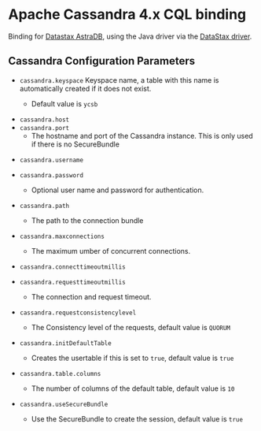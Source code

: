 <!--
Copyright (c) 2015 YCSB contributors. All rights reserved.

Licensed under the Apache License, Version 2.0 (the "License"); you
may not use this file except in compliance with the License. You
may obtain a copy of the License at

http://www.apache.org/licenses/LICENSE-2.0

Unless required by applicable law or agreed to in writing, software
distributed under the License is distributed on an "AS IS" BASIS,
WITHOUT WARRANTIES OR CONDITIONS OF ANY KIND, either express or
implied. See the License for the specific language governing
permissions and limitations under the License. See accompanying
LICENSE file.
-->

# Apache Cassandra 4.x CQL binding

Binding for [Datastax AstraDB](https://www.datastax.com/), using the Java driver
via the [DataStax
driver](https://docs.datastax.com/en/developer/java-driver/4.3/).

## Cassandra Configuration Parameters

- `cassandra.keyspace`
  Keyspace name, a table with this name is automatically created if it does not exist.

  - Default value is `ycsb`

* `cassandra.host`
* `cassandra.port`
  - The hostname and port of the Cassandra instance. This is only used if there is no SecureBundle 
  
- `cassandra.username`
- `cassandra.password`
  - Optional user name and password for authentication. 

- `cassandra.path`
  - The path to the connection bundle

* `cassandra.maxconnections`
  * The maximum umber of concurrent connections.
* `cassandra.connecttimeoutmillis`
* `cassandra.requesttimeoutmillis`
  * The connection and request timeout.

* `cassandra.requestconsistencylevel`
  - The Consistency level of the requests, default value is `QUORUM`

* `cassandra.initDefaultTable`
  - Creates the usertable if this is set to `true`, default value is `true`
* `cassandra.table.columns`
  - The number of columns of the default table, default value is `10`

* `cassandra.useSecureBundle`
  - Use the SecureBundle to create the session, default value is `true`